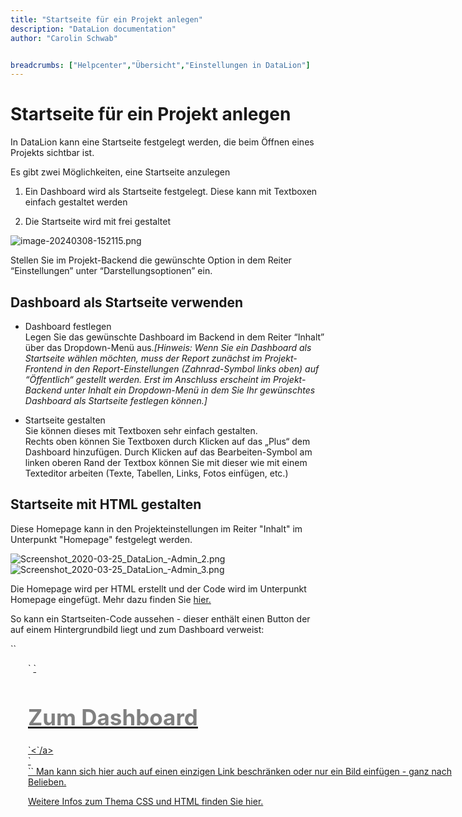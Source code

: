 ```yaml
---
title: "Startseite für ein Projekt anlegen"
description: "DataLion documentation"
author: "Carolin Schwab"


breadcrumbs: ["Helpcenter","Übersicht","Einstellungen in DataLion"]
---
```


# Startseite für ein Projekt anlegen

In DataLion kann eine Startseite festgelegt werden, die beim Öffnen eines Projekts sichtbar ist.

Es gibt zwei Möglichkeiten, eine Startseite anzulegen

1.  Ein Dashboard wird als Startseite festgelegt. Diese kann mit Textboxen einfach gestaltet werden
    
2.  Die Startseite wird mit frei gestaltet
    

![image-20240308-152115.png](/img/9240619.png)

  
Stellen Sie im Projekt-Backend die gewünschte Option in dem Reiter “Einstellungen” unter “Darstellungsoptionen” ein.

## Dashboard als Startseite verwenden

-   Dashboard festlegen  
    Legen Sie das gewünschte Dashboard im Backend in dem Reiter “Inhalt” über das Dropdown-Menü aus._[Hinweis: Wenn Sie ein Dashboard als Startseite wählen möchten, muss der Report zunächst im Projekt-Frontend in den Report-Einstellungen (Zahnrad-Symbol links oben) auf “Öffentlich“ gestellt werden. Erst im Anschluss erscheint im Projekt-Backend unter Inhalt ein Dropdown-Menü in dem Sie Ihr gewünschtes Dashboard als Startseite festlegen können.]_
    
-   Startseite gestalten  
    Sie können dieses mit Textboxen sehr einfach gestalten.  
    Rechts oben können Sie Textboxen durch Klicken auf das „Plus“ dem Dashboard hinzufügen. Durch Klicken auf das Bearbeiten-Symbol am linken oberen Rand der Textbox können Sie mit dieser wie mit einem Texteditor arbeiten (Texte, Tabellen, Links, Fotos einfügen, etc.)
    

## Startseite mit HTML gestalten

Diese Homepage kann in den Projekteinstellungen im Reiter "Inhalt" im Unterpunkt "Homepage" festgelegt werden.

![Screenshot_2020-03-25_DataLion_-_Admin_2_.png](/img/9240625.png)![Screenshot_2020-03-25_DataLion_-_Admin_3_.png](/img/9240631.png)

Die Homepage wird per HTML erstellt und der Code wird im Unterpunkt Homepage eingefügt. Mehr dazu finden Sie [hier.](https://datalion.zendesk.com/hc/de/articles/360012815619-Was-ist-HTML)

So kann ein Startseiten-Code aussehen - dieser enthält einen Button der auf einem Hintergrundbild liegt und zum Dashboard verweist: 

``
<div class="row" style="background-image: url('Link zum Bild'); background-repeat: no-repeat; min-height: 1000px; min-width: 700px; padding: 0 2em"`>`
<a href="Link zum Dashboard"`>`<h1 style="color:grey; font-size: 2.5em"; 
>Zum Dashboard</h1>`<`/a>
<div class="col-sm-12"`>`
</div>
``
Man kann sich hier auch auf einen einzigen Link beschränken oder nur ein Bild einfügen - ganz nach Belieben.

Weitere Infos zum Thema CSS und HTML finden Sie [hier.](https://datalion.zendesk.com/hc/de/articles/360012711100-Spezifische-HTML-CSS-Elemente-f%C3%BCr-DataLion)
